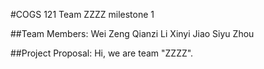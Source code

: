 #COGS 121 Team ZZZZ milestone 1

##Team Members:
  Wei Zeng
  Qianzi Li
  Xinyi Jiao
  Siyu Zhou

##Project Proposal:
  Hi, we are team "ZZZZ".  
